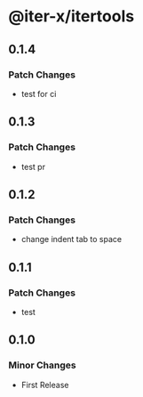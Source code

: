 # @iter-x/itertools

## 0.1.4

### Patch Changes

- test for ci

## 0.1.3

### Patch Changes

- test pr

## 0.1.2

### Patch Changes

- change indent tab to space

## 0.1.1

### Patch Changes

- test

## 0.1.0

### Minor Changes

- First Release
